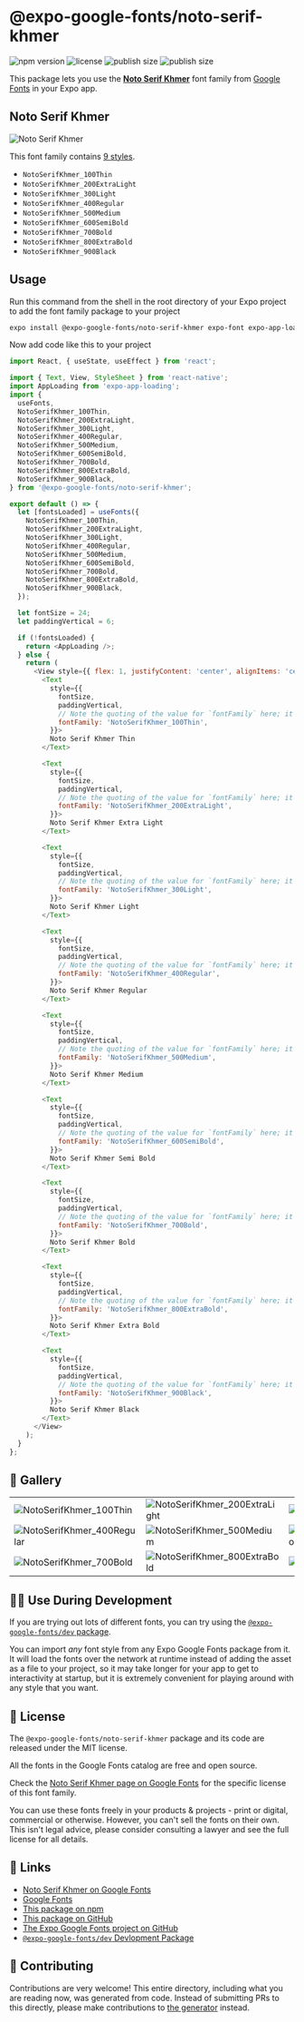 # @expo-google-fonts/noto-serif-khmer

![npm version](https://flat.badgen.net/npm/v/@expo-google-fonts/noto-serif-khmer)
![license](https://flat.badgen.net/github/license/expo/google-fonts)
![publish size](https://flat.badgen.net/packagephobia/install/@expo-google-fonts/noto-serif-khmer)
![publish size](https://flat.badgen.net/packagephobia/publish/@expo-google-fonts/noto-serif-khmer)

This package lets you use the [**Noto Serif Khmer**](https://fonts.google.com/specimen/Noto+Serif+Khmer) font family from [Google Fonts](https://fonts.google.com/) in your Expo app.

## Noto Serif Khmer

![Noto Serif Khmer](./font-family.png)

This font family contains [9 styles](#-gallery).

- `NotoSerifKhmer_100Thin`
- `NotoSerifKhmer_200ExtraLight`
- `NotoSerifKhmer_300Light`
- `NotoSerifKhmer_400Regular`
- `NotoSerifKhmer_500Medium`
- `NotoSerifKhmer_600SemiBold`
- `NotoSerifKhmer_700Bold`
- `NotoSerifKhmer_800ExtraBold`
- `NotoSerifKhmer_900Black`

## Usage

Run this command from the shell in the root directory of your Expo project to add the font family package to your project
```sh
expo install @expo-google-fonts/noto-serif-khmer expo-font expo-app-loading
```

Now add code like this to your project
```js
import React, { useState, useEffect } from 'react';

import { Text, View, StyleSheet } from 'react-native';
import AppLoading from 'expo-app-loading';
import {
  useFonts,
  NotoSerifKhmer_100Thin,
  NotoSerifKhmer_200ExtraLight,
  NotoSerifKhmer_300Light,
  NotoSerifKhmer_400Regular,
  NotoSerifKhmer_500Medium,
  NotoSerifKhmer_600SemiBold,
  NotoSerifKhmer_700Bold,
  NotoSerifKhmer_800ExtraBold,
  NotoSerifKhmer_900Black,
} from '@expo-google-fonts/noto-serif-khmer';

export default () => {
  let [fontsLoaded] = useFonts({
    NotoSerifKhmer_100Thin,
    NotoSerifKhmer_200ExtraLight,
    NotoSerifKhmer_300Light,
    NotoSerifKhmer_400Regular,
    NotoSerifKhmer_500Medium,
    NotoSerifKhmer_600SemiBold,
    NotoSerifKhmer_700Bold,
    NotoSerifKhmer_800ExtraBold,
    NotoSerifKhmer_900Black,
  });

  let fontSize = 24;
  let paddingVertical = 6;

  if (!fontsLoaded) {
    return <AppLoading />;
  } else {
    return (
      <View style={{ flex: 1, justifyContent: 'center', alignItems: 'center' }}>
        <Text
          style={{
            fontSize,
            paddingVertical,
            // Note the quoting of the value for `fontFamily` here; it expects a string!
            fontFamily: 'NotoSerifKhmer_100Thin',
          }}>
          Noto Serif Khmer Thin
        </Text>

        <Text
          style={{
            fontSize,
            paddingVertical,
            // Note the quoting of the value for `fontFamily` here; it expects a string!
            fontFamily: 'NotoSerifKhmer_200ExtraLight',
          }}>
          Noto Serif Khmer Extra Light
        </Text>

        <Text
          style={{
            fontSize,
            paddingVertical,
            // Note the quoting of the value for `fontFamily` here; it expects a string!
            fontFamily: 'NotoSerifKhmer_300Light',
          }}>
          Noto Serif Khmer Light
        </Text>

        <Text
          style={{
            fontSize,
            paddingVertical,
            // Note the quoting of the value for `fontFamily` here; it expects a string!
            fontFamily: 'NotoSerifKhmer_400Regular',
          }}>
          Noto Serif Khmer Regular
        </Text>

        <Text
          style={{
            fontSize,
            paddingVertical,
            // Note the quoting of the value for `fontFamily` here; it expects a string!
            fontFamily: 'NotoSerifKhmer_500Medium',
          }}>
          Noto Serif Khmer Medium
        </Text>

        <Text
          style={{
            fontSize,
            paddingVertical,
            // Note the quoting of the value for `fontFamily` here; it expects a string!
            fontFamily: 'NotoSerifKhmer_600SemiBold',
          }}>
          Noto Serif Khmer Semi Bold
        </Text>

        <Text
          style={{
            fontSize,
            paddingVertical,
            // Note the quoting of the value for `fontFamily` here; it expects a string!
            fontFamily: 'NotoSerifKhmer_700Bold',
          }}>
          Noto Serif Khmer Bold
        </Text>

        <Text
          style={{
            fontSize,
            paddingVertical,
            // Note the quoting of the value for `fontFamily` here; it expects a string!
            fontFamily: 'NotoSerifKhmer_800ExtraBold',
          }}>
          Noto Serif Khmer Extra Bold
        </Text>

        <Text
          style={{
            fontSize,
            paddingVertical,
            // Note the quoting of the value for `fontFamily` here; it expects a string!
            fontFamily: 'NotoSerifKhmer_900Black',
          }}>
          Noto Serif Khmer Black
        </Text>
      </View>
    );
  }
};

```

## 🔡 Gallery


||||
|-|-|-|
|![NotoSerifKhmer_100Thin](./NotoSerifKhmer_100Thin.ttf.png)|![NotoSerifKhmer_200ExtraLight](./NotoSerifKhmer_200ExtraLight.ttf.png)|![NotoSerifKhmer_300Light](./NotoSerifKhmer_300Light.ttf.png)||
|![NotoSerifKhmer_400Regular](./NotoSerifKhmer_400Regular.ttf.png)|![NotoSerifKhmer_500Medium](./NotoSerifKhmer_500Medium.ttf.png)|![NotoSerifKhmer_600SemiBold](./NotoSerifKhmer_600SemiBold.ttf.png)||
|![NotoSerifKhmer_700Bold](./NotoSerifKhmer_700Bold.ttf.png)|![NotoSerifKhmer_800ExtraBold](./NotoSerifKhmer_800ExtraBold.ttf.png)|![NotoSerifKhmer_900Black](./NotoSerifKhmer_900Black.ttf.png)||


## 👩‍💻 Use During Development

If you are trying out lots of different fonts, you can try using the [`@expo-google-fonts/dev` package](https://github.com/expo/google-fonts/tree/master/font-packages/dev#readme).

You can import *any* font style from any Expo Google Fonts package from it. It will load the fonts
over the network at runtime instead of adding the asset as a file to your project, so it may take longer
for your app to get to interactivity at startup, but it is extremely convenient
for playing around with any style that you want.

## 📖 License

The `@expo-google-fonts/noto-serif-khmer` package and its code are released under the MIT license.

All the fonts in the Google Fonts catalog are free and open source.

Check the [Noto Serif Khmer page on Google Fonts](https://fonts.google.com/specimen/Noto+Serif+Khmer) for the specific license of this font family.

You can use these fonts freely in your products & projects - print or digital, commercial or otherwise. However, you can't sell the fonts on their own. This isn't legal advice, please consider consulting a lawyer and see the full license for all details.

## 🔗 Links

- [Noto Serif Khmer on Google Fonts](https://fonts.google.com/specimen/Noto+Serif+Khmer)
- [Google Fonts](https://fonts.google.com/)
- [This package on npm](https://www.npmjs.com/package/@expo-google-fonts/noto-serif-khmer)
- [This package on GitHub](https://github.com/expo/google-fonts/tree/master/font-packages/noto-serif-khmer)
- [The Expo Google Fonts project on GitHub](https://github.com/expo/google-fonts)
- [`@expo-google-fonts/dev` Devlopment Package](https://github.com/expo/google-fonts/tree/master/font-packages/dev)

## 🤝 Contributing

Contributions are very welcome! This entire directory, including what you are reading now, was generated from code. Instead of submitting PRs to this directly, please make contributions to [the generator](https://github.com/expo/google-fonts/tree/master/packages/generator) instead.
